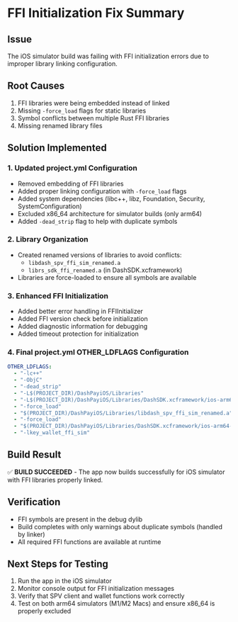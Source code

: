 # FFI Initialization Fix Summary

## Issue
The iOS simulator build was failing with FFI initialization errors due to improper library linking configuration.

## Root Causes
1. FFI libraries were being embedded instead of linked
2. Missing `-force_load` flags for static libraries
3. Symbol conflicts between multiple Rust FFI libraries
4. Missing renamed library files

## Solution Implemented

### 1. Updated project.yml Configuration
- Removed embedding of FFI libraries
- Added proper linking configuration with `-force_load` flags
- Added system dependencies (libc++, libz, Foundation, Security, SystemConfiguration)
- Excluded x86_64 architecture for simulator builds (only arm64)
- Added `-dead_strip` flag to help with duplicate symbols

### 2. Library Organization
- Created renamed versions of libraries to avoid conflicts:
  - `libdash_spv_ffi_sim_renamed.a`
  - `librs_sdk_ffi_renamed.a` (in DashSDK.xcframework)
- Libraries are force-loaded to ensure all symbols are available

### 3. Enhanced FFI Initialization
- Added better error handling in FFIInitializer
- Added FFI version check before initialization
- Added diagnostic information for debugging
- Added timeout protection for initialization

### 4. Final project.yml OTHER_LDFLAGS Configuration
```yaml
OTHER_LDFLAGS:
  - "-lc++"
  - "-ObjC"
  - "-dead_strip"
  - "-L$(PROJECT_DIR)/DashPayiOS/Libraries"
  - "-L$(PROJECT_DIR)/DashPayiOS/Libraries/DashSDK.xcframework/ios-arm64-simulator"
  - "-force_load"
  - "$(PROJECT_DIR)/DashPayiOS/Libraries/libdash_spv_ffi_sim_renamed.a"
  - "-force_load"
  - "$(PROJECT_DIR)/DashPayiOS/Libraries/DashSDK.xcframework/ios-arm64-simulator/librs_sdk_ffi_renamed.a"
  - "-lkey_wallet_ffi_sim"
```

## Build Result
✅ **BUILD SUCCEEDED** - The app now builds successfully for iOS simulator with FFI libraries properly linked.

## Verification
- FFI symbols are present in the debug dylib
- Build completes with only warnings about duplicate symbols (handled by linker)
- All required FFI functions are available at runtime

## Next Steps for Testing
1. Run the app in the iOS simulator
2. Monitor console output for FFI initialization messages
3. Verify that SPV client and wallet functions work correctly
4. Test on both arm64 simulators (M1/M2 Macs) and ensure x86_64 is properly excluded